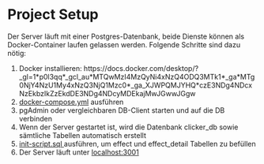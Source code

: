 <h1> Project Setup </h1>
Der Server läuft mit einer Postgres-Datenbank, beide Dienste können als Docker-Container laufen gelassen werden.
Folgende Schritte sind dazu nötig:
<ol>
  <li> Docker installieren: https://docs.docker.com/desktop/?_gl=1*p0l3qq*_gcl_au*MTQwMzI4MzQyNi4xNzQ4ODQ3MTk1*_ga*MTg0NjY4NzU1My4xNzQ3NjQ1Mzc0*_ga_XJWPQMJYHQ*czE3NDg4NDcxNzEkbzIkZzEkdDE3NDg4NDcyMDEkajMwJGwwJGgw </li>
  <li> <a href="https://github.com/LucaMalisan/clicker-server/blob/main/docker-compose.yml">docker-compose.yml</a> ausführen </li>
  <li> pgAdmin oder vergleichbaren DB-Client starten und auf die DB verbinden </li>
  <li> Wenn der Server gestartet ist, wird die Datenbank clicker_db sowie sämtliche Tabellen automatisch erstellt </li>
  <li> <a href="https://github.com/LucaMalisan/clicker-server/blob/main/init-script.sql"> init-script.sql </a> ausführen, um effect und effect_detail Tabellen zu befüllen </li>
  <li> Der Server läuft unter <a href="http://localhost:3001">localhost:3001</a>   </li>
</ol>

